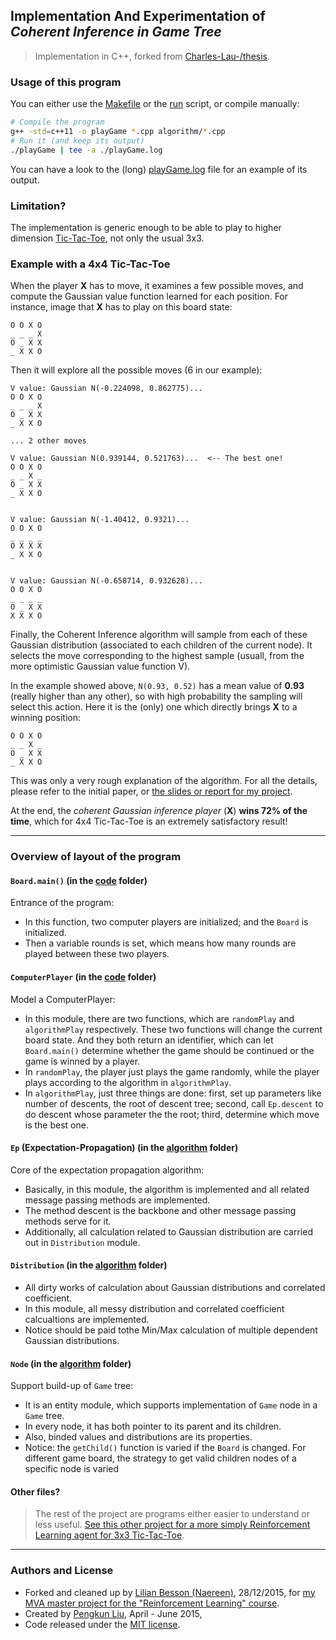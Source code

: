 ## Implementation And Experimentation of *Coherent Inference in Game Tree*
> Implementation in C++, forked from [Charles-Lau-/thesis](https://github.com/Charles-Lau-/thesis).

### Usage of this program
You can either use the [Makefile](./code/Makefile) or the [run](./code/run) script, or compile manually:

```bash
# Compile the program
g++ -std=c++11 -o playGame *.cpp algorithm/*.cpp
# Run it (and keep its output)
./playGame | tee -a ./playGame.log
```

You can have a look to the (long) [playGame.log](./code/playGame.log) file for an example of its output.

### Limitation?
The implementation is generic enough to be able to play to higher dimension [Tic-Tac-Toe](https://en.wikipedia.org/wiki/Tic-Tac-Toe), not only the usual 3x3.

### Example with a 4x4 Tic-Tac-Toe
When the player **X** has to move, it examines a few possible moves, and compute the Gaussian value function learned for each position.
For instance, image that **X** has to play on this board state:
```
O O X O
_ _ _ X
O _ X X
_ X X O
```

Then it will explore all the possible moves (6 in our example):
```
V value: Gaussian N(-0.224098, 0.862775)...
O O X O
_ _ _ X
O _ X X
_ X X O

... 2 other moves

V value: Gaussian N(0.939144, 0.521763)...  <-- The best one!
O O X O
_ _ X _
O _ X X
_ X X O


V value: Gaussian N(-1.40412, 0.9321)...
O O X O
_ _ _ _
O X X X
_ X X O


V value: Gaussian N(-0.658714, 0.932628)...
O O X O
_ _ _ _
O _ X X
X X X O
```

Finally, the Coherent Inference algorithm will sample from each of these Gaussian distribution (associated to each children of the current node).
It selects the move corresponding to the highest sample (usuall, from the more optimistic Gaussian value function V).

In the example showed above, ``N(0.93, 0.52)`` has a mean value of **0.93** (really higher than any other), so with high probability the sampling will select this action.
Here it is the (only) one which directly brings **X** to a winning position:

```
O O X O
_ _ X _
O _ X X
_ X X O
```

This was only a very rough explanation of the algorithm.
For all the details, please refer to the initial paper, or [the slides or report for my project](https://bitbucket.org/lbesson/mva15-project-graph-reinforcement-learning/downloads/).

At the end, the *coherent Gaussian inference player* (**X**) **wins 72% of the time**, which for 4x4 Tic-Tac-Toe is an extremely satisfactory result!

----

### Overview of layout of the program
#### ``Board.main()`` (in the [code](./code/) folder)
Entrance of the program:

- In this function, two computer players are initialized; and the ``Board`` is initialized.
- Then a variable rounds is set, which means how many rounds are played between these two players.


#### ``ComputerPlayer`` (in the [code](./code/) folder)
Model a ComputerPlayer:

- In this module, there are two functions, which are ``randomPlay`` and ``algorithmPlay`` respectively. These two functions will change the current board state. And they both return an identifier, which can let ``Board.main()`` determine whether the game should be continued or the game is winned by a player.
- In ``randomPlay``, the player just plays the game randomly, while the player plays according to the algorithm in ``algorithmPlay``.
- In ``algorithmPlay``, just three things are done: first, set up parameters like number of descents, the root of descent tree; second, call ``Ep.descent`` to do descent whose parameter the the root; third, determine which move is the best one.


#### ``Ep`` (Expectation-Propagation) (in the [algorithm](./code/algorithm/) folder)
Core of the expectation propagation algorithm:

- Basically, in this module, the algorithm is implemented and all related message passing methods are implemented.
- The method descent is the backbone and other message passing methods serve for it.
- Additionally, all calculation related to Gaussian distribution are carried out in ``Distribution`` module.


#### ``Distribution`` (in the [algorithm](./code/algorithm/) folder)
- All dirty works of calculation about Gaussian distributions and correlated coefficient.
- In this module, all messy distribution and correlated coefficient calcualtions are implemented.
- Notice should be paid tothe Min/Max calculation of multiple dependent Gaussian distributions.

#### ``Node`` (in the [algorithm](./code/algorithm/) folder)
Support build-up of ``Game`` tree:

- It is an entity  module, which supports implementation of ``Game`` node in a ``Game`` tree.
- In every node, it has both pointer to its parent and its children.
- Also, binded values and distributions are its properties.
- Notice: the ``getChild()`` function is varied if the ``Board`` is changed. For different game board, the strategy to get valid children nodes of a specific node is varied

#### Other files?
> The rest of the project are programs either easier to understand or less useful.
> [See this other project for a more simply Reinforcement Learning agent for 3x3 Tic-Tac-Toe](http://naereen.github.io/Pengkun--Master-Thesis--2015/).

----

### Authors and License
- Forked and cleaned up by [Lilian Besson (Naereen)](https://github.com/Naereen), 28/12/2015, for [my MVA master project for the "Reinforcement Learning" course](https://bitbucket.org/lbesson/mva15-project-graph-reinforcement-learning/).
- Created by [Pengkun Liu](https://github.com/Charles-Lau-/), April - June 2015,
- Code released under the [MIT license](http://lbesson.mit-license.org).
